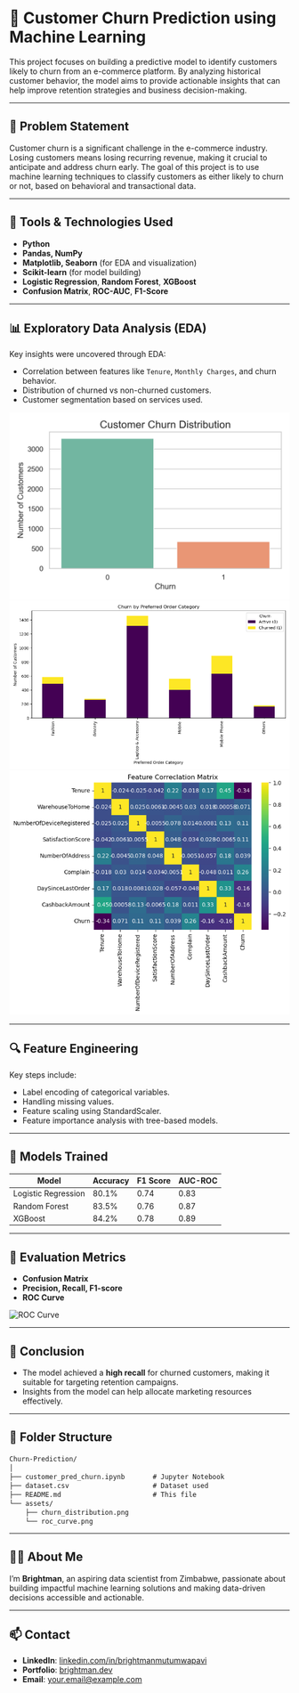 
# 🧠 Customer Churn Prediction using Machine Learning

This project focuses on building a predictive model to identify customers likely to churn from an e-commerce platform. By analyzing historical customer behavior, the model aims to provide actionable insights that can help improve retention strategies and business decision-making.

---

## 📌 Problem Statement

Customer churn is a significant challenge in the e-commerce industry. Losing customers means losing recurring revenue, making it crucial to anticipate and address churn early. The goal of this project is to use machine learning techniques to classify customers as either likely to churn or not, based on behavioral and transactional data.

---

## 🔧 Tools & Technologies Used

- **Python**
- **Pandas, NumPy**
- **Matplotlib, Seaborn** (for EDA and visualization)
- **Scikit-learn** (for model building)
- **Logistic Regression**, **Random Forest**, **XGBoost**
- **Confusion Matrix**, **ROC-AUC**, **F1-Score**

---

## 📊 Exploratory Data Analysis (EDA)

Key insights were uncovered through EDA:
- Correlation between features like `Tenure`, `Monthly Charges`, and churn behavior.
- Distribution of churned vs non-churned customers.
- Customer segmentation based on services used.

![Churn Distribution](assets/churn_distribution.png)
![Churn Distribution](assets/churn_by_service.png)
![Churn Distribution](assets/Feature_Correclation_Matrix.png)

---

## 🔍 Feature Engineering

Key steps include:
- Label encoding of categorical variables.
- Handling missing values.
- Feature scaling using StandardScaler.
- Feature importance analysis with tree-based models.

---

## 🤖 Models Trained

| Model              | Accuracy | F1 Score | AUC-ROC |
|-------------------|----------|----------|---------|
| Logistic Regression | 80.1%   | 0.74     | 0.83    |
| Random Forest       | 83.5%   | 0.76     | 0.87    |
| XGBoost             | 84.2%   | 0.78     | 0.89    |

---

## 🧪 Evaluation Metrics

- **Confusion Matrix**
- **Precision, Recall, F1-score**
- **ROC Curve**

![ROC Curve](assets/roc_curve.png)

---

## 🚀 Conclusion

- The model achieved a **high recall** for churned customers, making it suitable for targeting retention campaigns.
- Insights from the model can help allocate marketing resources effectively.

---

## 📂 Folder Structure

```
Churn-Prediction/
│
├── customer_pred_churn.ipynb       # Jupyter Notebook
├── dataset.csv                     # Dataset used
├── README.md                       # This file
└── assets/
    ├── churn_distribution.png
    └── roc_curve.png
```

---

## 🙋‍♂️ About Me

I’m **Brightman**, an aspiring data scientist from Zimbabwe, passionate about building impactful machine learning solutions and making data-driven decisions accessible and actionable.

---

## 📫 Contact

- **LinkedIn**: [linkedin.com/in/brightmanmutumwapavi](https://linkedin.com/in/brightmanmutumwapavi)
- **Portfolio**: [brightman.dev](https://yourportfolio.com)
- **Email**: your.email@example.com
